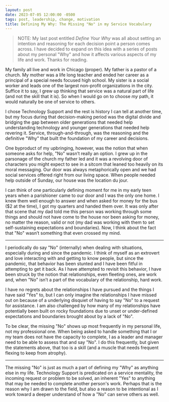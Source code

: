 ```yaml
---
layout: post
date: 2023-07-05 12:00:00 -0500
tags: post, leadership, change, motivation
title: Defining My Why: The Missing "No" in my Service Vocabulary
---
```


> NOTE: My last post entitled *Define Your Why* was all about setting an intention and reasoning for each decision point a person comes across. I have decided to expand on this idea with a series of posts about my personal "Why" and how it affects various aspects of my life and work. Thanks for reading.

My family all live and work in Chicago (proper). My father is a pastor of a church. My mother was a life long teacher and ended her career as a principal of a special needs focused high school. My sister is a social worker and leads one of the largest non-profit organizations in the city. Suffice it to say, I grew up thinking that service was a natural part of life (and not the skill that it is). So when I would go on to choose *my* path, it would naturally be one of service to others.

I chose Technology Support and the rest is history I can tell at another time, but my focus during that decision-making period was the digital divide and bridging the gap between older generations that needed help understanding technology and younger generations that needed help revering it. Service, through-and-through, was the reasoning and the definitive "Why" that built the foundation of my career and decisions.

One byproduct of my upbringing, however, was the notion that when someone asks for help, "No" wasn’t really an option. I grew up in the parsonage of the church my father led and it was a revolving door of characters you might expect to see in a sitcom that leaned too heavily on its moral messaging. Our door was always metaphorically open and we had social services offered right from our living space. When people needed help outside of Sunday, our house was the location du jour. 

I can think of one particularly defining moment for me in my early teen years when a parishioner came to our door and I was the only one home. I knew them well enough to answer and when asked for money for the bus ($2 at the time), I got my quarters and handed them over. It was only after that scene that my dad told me this person was working through some things and should not have come to the house nor been asking for money, no matter the reason, valid or not (my dad was working with them to set self-sustaining expectations and boundaries). Now, I think about the fact that "No" wasn’t something that even crossed my mind.

---

I periodically do say "No" (internally) when dealing with situations, especially during and since the pandemic. I think of myself as an extrovert and love interacting with and getting to know people, but since the pandemic, that behavior has been stunted and I have been fitful in attempting to get it back. As I have attempted to revisit this behavior, I have been struck by the notion that relationships, even fleeting ones, are work and, when "No" isn’t a part of the vocabulary of the relationship, hard work.

I have no regrets about the relationships I have pursued and the things I have said "Yes" to, but I can only imagine the relationships I have missed out on because of a underlying disquiet of having to say "No" to a request for assistance. I am also challenged by how many of my relationships have potentially been built on rocky foundations due to unset or under-defined expectations and boundaries brought about by a lack of "No".

To be clear, the missing "No" shows up most frequently in my personal life, not my professional one. When being asked to handle something that I or my team does not have the capacity to complete, I as a leader and manager need to be able to assess that and say "No". I do this frequently, but given the statements above, that too is a skill (and a muscle that needs frequent flexing to keep from atrophy).

---

The missing "No" is just as much a part of defining my "Why" as anything else in my life. Technology Support is predicated on a service mentality, the incoming request or problem to be solved, an inherent "Yes" to anything that may be needed to complete another person's work. Perhaps that is the reason why I am drawn to the field, but also a reason to be intentional as I work toward a deeper understand of how a "No" can serve others as well.